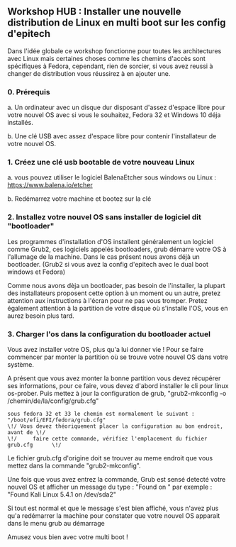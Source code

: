 ## Workshop HUB : Installer une nouvelle distribution de Linux en multi boot sur les config d'epitech
  
  Dans l'idée globale ce workshop fonctionne pour toutes les architectures avec Linux mais certaines choses
  comme les chemins d'accès sont spécifiques à Fedora, cependant, rien de sorcier, si vous avez reussi à changer
  de distribution vous réussirez à en ajouter une.

### 0. Prérequis
  a. Un ordinateur avec un disque dur disposant d'assez d'espace libre pour votre nouvel OS
     avec si vous le souhaitez, Fedora 32 et Windows 10 déja installés.
    
  b. Une clé USB avec assez d'espace libre pour contenir l'installateur de votre nouvel OS.
  
### 1. Créez une clé usb bootable de votre nouveau Linux
  a. vous pouvez utiliser le logiciel BalenaEtcher sous windows ou Linux : https://www.balena.io/etcher
  
  b. Redémarrez votre machine et bootez sur la clé
  
### 2. Installez votre nouvel OS sans installer de logiciel dit "bootloader"

  Les programmes d'installation d'OS installent généralement un logiciel comme Grub2, ces logiciels appelés bootloaders,
  grub démarre votre OS à l'allumage de la machine. Dans le cas présent nous avons déjà un bootloader.
  (Grub2 si vous avez la config d'epitech avec le dual boot windows et Fedora)
  
  Comme nous avons dèja un bootloader, pas besoin de l'installer, la plupart des installateurs proposent cette option à un moment ou un autre,
  pretez attention aux instructions à l'écran pour ne pas vous tromper. Pretez également attention à la partition de votre disque où s'installe l'OS,
  vous en aurez besoin plus tard.
  
### 3. Charger l'os dans la configuration du bootloader actuel
  Vous avez installer votre OS, plus qu'a lui donner vie !
  Pour se faire commencer par monter la partition où se trouve votre nouvel OS dans votre système.
 
  A présent que vous avez monter la bonne partition vous devez récupérer ses informations, pour ce faire,
  vous devez d'abord installer le cli pour linux os-prober.
  Puis mettez à jour la configuration de grub,
    "grub2-mkconfig -o /chemin/de/la/config/grub.cfg"
    
    sous fedora 32 et 33 le chemin est normalement le suivant : "/boot/efi/EFI/fedora/grub.cfg"
    \!/ Vous devez théoriquement placer la configuration au bon endroit, avant de \!/
    \!/     faire cette commande, vérifiez l'emplacement du fichier grub.cfg      \!/
    
  Le fichier grub.cfg d'origine doit se trouver au meme endroit que vous mettez dans la commande "grub2-mkconfig".
  
  Une fois que vous avez entrez la commande, Grub est sensé detecté votre nouvel OS et afficher un message du type :
  "Found <Nom de votre nouvel OS> on <la partition du nouvel OS>"
  par exemple : "Found Kali Linux 5.4.1 on /dev/sda2"
  
  Si tout est normal et que le message s'est bien affiché, vous n'avez plus qu'a redémarrer la machine
  pour constater que votre nouvel OS apparait dans le menu grub au démarrage
 
 Amusez vous bien avec votre multi boot !
